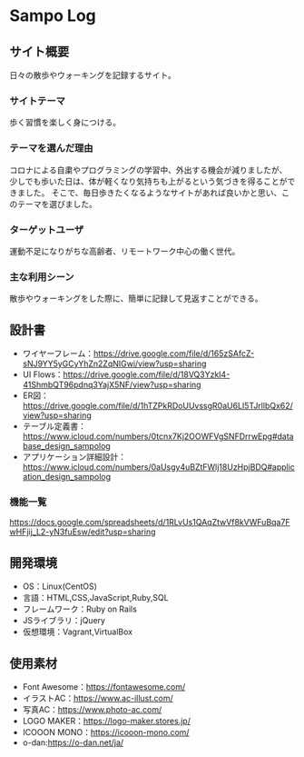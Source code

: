 # Sampo Log

## サイト概要
日々の散歩やウォーキングを記録するサイト。

### サイトテーマ
歩く習慣を楽しく身につける。

### テーマを選んだ理由
コロナによる自粛やプログラミングの学習中、外出する機会が減りましたが、
少しでも歩いた日は、体が軽くなり気持ちも上がるという気づきを得ることができました。
そこで、毎日歩きたくなるようなサイトがあれば良いかと思い、このテーマを選びました。

### ターゲットユーザ
運動不足になりがちな高齢者、リモートワーク中心の働く世代。

### 主な利用シーン
散歩やウォーキングをした際に、簡単に記録して見返すことができる。

## 設計書
- ワイヤーフレーム：https://drive.google.com/file/d/165zSAfcZ-sNJ9YY5yGCyYhZn2ZqNIGwi/view?usp=sharing
- UI Flows：https://drive.google.com/file/d/18VQ3YzkI4-41ShmbQT96pdnq3YajX5NF/view?usp=sharing
- ER図：https://drive.google.com/file/d/1hTZPkRDoUUvssgR0aU6LI5TJrllbQx62/view?usp=sharing
- テーブル定義書：https://www.icloud.com/numbers/0tcnx7Kj2OOWFVgSNFDrrwEpg#database_design_sampolog
- アプリケーション詳細設計：https://www.icloud.com/numbers/0aUsgy4uBZtFWlj18UzHpjBDQ#application_design_sampolog

### 機能一覧
https://docs.google.com/spreadsheets/d/1RLvUs1QAqZtwVf8kVWFuBqa7FwHFjij_L2-yN3fuEsw/edit?usp=sharing

## 開発環境
- OS：Linux(CentOS)
- 言語：HTML,CSS,JavaScript,Ruby,SQL
- フレームワーク：Ruby on Rails
- JSライブラリ：jQuery
- 仮想環境：Vagrant,VirtualBox

## 使用素材
- Font Awesome：https://fontawesome.com/
- イラストAC：https://www.ac-illust.com/
- 写真AC：https://www.photo-ac.com/
- LOGO MAKER：https://logo-maker.stores.jp/
- ICOOON MONO：https://icooon-mono.com/
- o-dan:https://o-dan.net/ja/
